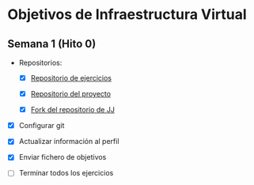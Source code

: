 # Objetivos de Infraestructura Virtual

## Semana 1 (Hito 0)

- Repositorios:

  - [x] [Repositorio de ejercicios](https://github.com/MarcelKemp/Ejercicios_IV)

  - [x] [Repositorio del proyecto](https://github.com/MarcelKemp/Proyecto_IV)

  - [x] [Fork del repositorio de JJ](https://github.com/MarcelKemp/IV-18-19)

- [x] Configurar git

- [x] Actualizar información al perfil

- [x] Enviar fichero de objetivos

- [ ] Terminar todos los ejercicios
